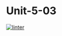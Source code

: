 # Unit-5-03
 [![linter](https://github.com/Tanush-gautam/Unit-5-03/workflows/linter/badge.svg)](https://github.com/marketplace/actions/super-linter)  
